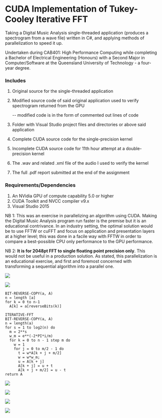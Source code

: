# CUDA Implementation of Tukey-Cooley Iterative FFT

Taking a Digital Music Analysis single-threaded application (produces a spectrogram from a wave file) written in C#, and applying methods of parallelization to speed it up.

Undertaken during CAB401: High Performance Computing while completing a Bachelor of Electrical Engineering (Honours) with a Second Major in Computer/Software at the Queensland University of Technology - a four-year degree.

### Includes

1. Original source for the single-threaded application
2. Modified source code of said original application used to verify spectrogram returned from the GPU

	-- modified code is in the form of commented out lines of code

3. Folder with Visual Studio project files and directories or above said application
4. Complete CUDA source code for the single-precision kernel
5. Incomplete CUDA source code for 11th hour attempt at a double-precision kernel
6. The .wav and related .xml file of the audio I used to verify the kernel
7. The full .pdf report submitted at the end of the assignment

### Requirements/Dependencies

1. An NVidia GPU of compute capability 5.0 or higher
2. CUDA Toolkit and NVCC compiler v9.x
3. Visual Studio 2015

NB 1: This was an exercise in parallelizing an algorithm using CUDA. Making the Digital Music Analysis program run faster is the premise but it is an educational contrivance. In an industry setting, the optimal solution would be to use FFTW or cuFFT and focus on application and presentation layers at a higher level; this was done in a facile way with FFTW in order to compare a best-possible CPU only performance to the GPU performance.

NB 2: **It is for 2048pt FFT to single floating point precision only**. This would not be useful in a production solution. As stated, this parallelization is an educational exercise, and first and foremost concerned with transforming a sequential algorithm into a parallel one.

![](https://i.imgur.com/o0mCPzX.png)

![](https://i.imgur.com/vNb6rQp.png)

```
BIT-REVERSE-COPY(a, A)
n = length [a]
for k = 0 to n-1
  A[k] = a[reverseBits(k)]

ITERATIVE-FFT
BIT-REVERSE-COPY(a, A)
n = length(a)
for s = 1 to log2(n) do
  m = 2**s
  w_m = e**(-2*PI*i/m)
  for k = 0 to n - 1 step m do
    w = 1
    for j = 0 to m/2 - 1 do
      t = w*A[k + j + m/2]
      w = w*w_m;
      u = A[k + j]
      A[k + j] = u + t
      A[k + j + m/2] = u - t
return A
```

![](https://i.imgur.com/rnh7Pbh.png)

![](https://i.imgur.com/shFrCYd.png)

![](https://i.imgur.com/LvEvK2l.png)

![](https://i.imgur.com/FzVa57u.png)
